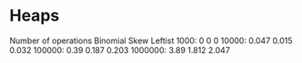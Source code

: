 Heaps
=====
Number of operations  Binomial  Skew   Leftist
1000:                 0         0      0
10000:                0.047     0.015  0.032
100000:               0.39      0.187  0.203
1000000:              3.89      1.812  2.047
